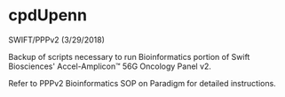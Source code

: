# cpdUpenn
SWIFT/PPPv2 (3/29/2018)

Backup of scripts necessary to run Bioinformatics portion of Swift Biosciences' Accel-Amplicon™ 56G Oncology Panel v2.

Refer to PPPv2 Bioinformatics SOP on Paradigm for detailed instructions.
